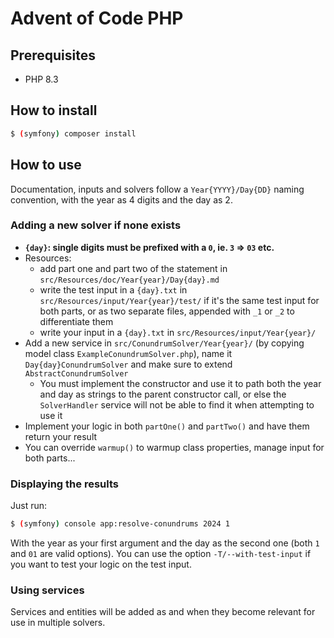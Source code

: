 # Advent of Code PHP

## Prerequisites

- PHP 8.3

## How to install

```bash
$ (symfony) composer install
```

## How to use

Documentation, inputs and solvers follow a `Year{YYYY}/Day{DD}` naming convention, with the year as 4 digits and the day
as 2.

### Adding a new solver if none exists

- **`{day}`: single digits must be prefixed with a `0`, ie. `3` => `03` etc.**
- Resources:
    - add part one and part two of the statement in `src/Resources/doc/Year{year}/Day{day}.md`
    - write the test input in a `{day}.txt` in `src/Resources/input/Year{year}/test/` if it's the same test input for
      both parts, or as two separate files, appended with `_1` or `_2` to differentiate them
    - write your input in a `{day}.txt` in `src/Resources/input/Year{year}/`
- Add a new service in `src/ConundrumSolver/Year{year}/`  (by copying model class `ExampleConundrumSolver.php`), name it
  `Day{day}ConundrumSolver` and make sure to extend `AbstractConundrumSolver`
    - You must implement the constructor and use it to path both the year and day as strings to the parent constructor
      call, or else the `SolverHandler` service will not be able to find it when attempting to use it
- Implement your logic in both `partOne()` and `partTwo()` and have them return your result
- You can override `warmup()` to warmup class properties, manage input for both parts...

### Displaying the results

Just run:

```bash
$ (symfony) console app:resolve-conundrums 2024 1
```

With the year as your first argument and the day as the second one (both `1` and `01` are valid options).
You can use the option `-T/--with-test-input` if you want to test your logic on the test input.

### Using services

Services and entities will be added as and when they become relevant for use in multiple solvers.
